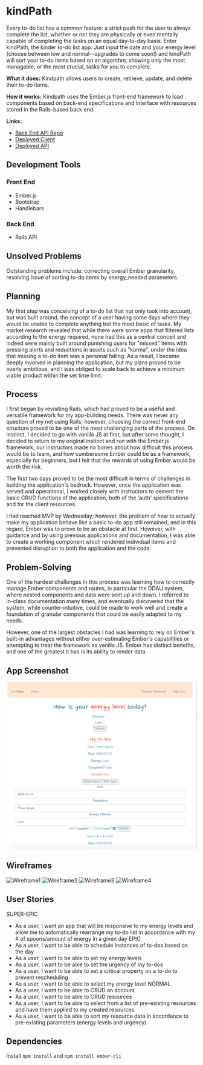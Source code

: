 # kindPath

Every to-do list has a common feature: a strict push for the user to always complete the list, whether or not they
are physically or even mentally capable of completing the tasks on an equal day-to-day basis.  Enter kindPath, the
kinder to-do list app.  Just input the date and your energy level (choose between low and normal--upgrades to come
soon!) and kindPath will sort your to-do items based on an algorithm, showing only the most managable, or the most
crucial, tasks for you to complete.

**What it does:** Kindpath allows users to create, retrieve, update, and delete their to-do items.

**How it works:** Kindpath uses the Ember.js front-end framework to load components based on back-end
specifications and interface with resources stored in the Rails-based back end.

**Links:**
- [Back End API Repo](https://github.com/HTarzwell/kind-path-api)
- [Deployed Client](https://htarzwell.github.io/kindpath/)
- [Deployed API](https://damp-fjord-74106.herokuapp.com/)

## Development Tools

### Front End
- Ember.js
- Bootstrap
- Handlebars

### Back End
- Rails API

## Unsolved Problems

Outstanding problems include: correcting overall Ember granularity, resolving issue of sorting to-do items
by energy_needed parameters.

## Planning

My first step was conceiving of a to-do list that not only took into account, but was built around, the
concept of a user having some days where they would be unable to complete anything but the most basic of
tasks.  My market research revealed that while there were some apps that filtered lists according
to the energy required, none had this as a central conceit and indeed were mainly built around punishing
users for "missed" items with pressing alerts and reductions in assets such as "karma", under the idea
that missing a to-do item was a personal failing.  As a result, I became deeply involved in planning the
application, but my plans proved to be overly ambitious, and I was obliged to scale back to achieve a
minimum viable product within the set time limit.

## Process

I first began by revisiting Rails, which had proved to be a useful and versatile framework for my app-building
needs.  There was never any question of my not using Rails; however, choosing the correct front-end structure
proved to be one of the most challenging parts of the process.  On instinct, I decided to go with vanilla JS at
first, but after some thought, I decided to return to my original instinct and run with the Ember.js framework;
our instructors made no bones about how difficult this process would be to learn, and how cumbersome Ember could
be as a framework, especially for beginners, but I felt that the rewards of using Ember would be worth the risk.

The first two days proved to be the most difficult in terms of challenges in building the application's bedrock.
However, once the application was served and operational, I worked closely with instructors to cement the basic
CRUD functions of the application, both of the 'auth' specifications and for the client resources.

I had reached MVP by Wednesday; however, the problem of how to actually make my application behave like a basic
to-do app still remained, and in this regard, Ember was to prove to be an obstacle at first.  However, with
guidance and by using previous applications and documentation, I was able to create a working component which
rendered individual items and prevented disruption to both the application and the code.

## Problem-Solving

One of the hardest challenges in this process was learning how to correctly manage Ember components and routes,
in particular the DDAU system, where nested components and data were sent up and down.  I referred to in-class
documentation many times, and eventually discovered that the system, while counter-intuitive, could be made to
work well and create a foundation of granular components that could be easily adapted to my needs.

However, one of the largest obstacles I had was learning to rely on Ember's built-in advantages without either
over-estimating Ember's capabilities or attempting to treat the framework as vanilla JS.  Ember has distinct
benefits, and one of the greatest it has is its ability to render data.

## App Screenshot

![App Screenshot](zimg/AppScreenShot.png)

## Wireframes

![Wireframe1](zimg/WF1.jpg)
![Wireframe2](zimg/WF1.jpg)
![Wireframe3](zimg/WF1.jpg)
![Wireframe4](zimg/WF1.jpg)

## User Stories

SUPER-EPIC
- As a user, I want an app that will be responsive to my energy levels and allow me to automatically rearrange my to-do list in accordance with my # of spoons/amount of energy in a given day
EPIC
- As a user, I want to be able to schedule instances of to-dos based on the day
- As a user, I want to be able to set my energy levels
- As a user, I want to be able to set the urgency of my to-dos
- As a user, I want to be able to set a critical property on a to-do to prevent rescheduling
- As a user, I want to be able to select my energy level
NORMAL
- As a user, I want to be able to CRUD an account
- As a user, I want to be able to CRUD resources
- As a user, I want to be able to select from a list of pre-existing resources and have them applied to my created resources
- As a user, I want to be able to sort my resource data in accordance to pre-existing parameters (energy levels and urgency)

## Dependencies

Install ```npm install``` and ```npm install ember-cli```
